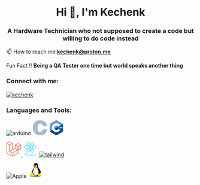 <h1 align="center">Hi 👋, I'm Kechenk</h1>
<h3 align="center">A Hardware Technician who not supposed to create a code but willing to do code instead</h3>

📫 How to reach me **kechenk@proton.me**</p>
Fun Fact !! **Being a QA Tester one time but world speaks another thing**</p>

<h3 align="left">Connect with me:</h3>
<p align="left">
  <a href="https://linkedin.com/in/kechenk" target="blank"><img align="center" src="https://raw.githubusercontent.com/rahuldkjain/github-profile-readme-generator/master/src/images/icons/Social/linked-in-alt.svg" alt="kechenk" height="30" width="40" /></a>
</p>
<h3 align="left">Languages and Tools:</h3>

<p align="left">
<img src="https://cdn.worldvectorlogo.com/logos/arduino-1.svg" alt="arduino" width="40" height="40"/>
<img src="https://raw.githubusercontent.com/devicons/devicon/master/icons/c/c-original.svg" alt="c" width="40" height="40"/> </a> <a href="https://www.cprogramming.com/" target="_blank" rel="noreferrer">
<img src="https://raw.githubusercontent.com/devicons/devicon/master/icons/cplusplus/cplusplus-original.svg" alt="cplusplus" width="40" height="40"/> </a> <a href="https://www.w3schools.com/cpp/" target="_blank" rel="noreferrer">
</p>

<p align="left">
<img src="https://raw.githubusercontent.com/devicons/devicon/refs/heads/master/icons/laravel/laravel-original.svg" alt="laravel" width="40" height="40"/> </a> <a href="https://www.linux.org/" target="_blank" rel="noreferrer">
<img src="https://raw.githubusercontent.com/devicons/devicon/master/icons/react/react-original-wordmark.svg" alt="react" width="40" height="40"/> </a> <a href="https://tailwindcss.com/" target="_blank" rel="noreferrer">
<img src="https://www.vectorlogo.zone/logos/tailwindcss/tailwindcss-icon.svg" alt="tailwind" width="40" height="40"/> </a>
</p>

<p align="left">
<img src="https://upload.wikimedia.org/wikipedia/commons/thumb/1/1b/Apple_logo_grey.svg/500px-Apple_logo_grey.svg.png" alt="Apple" width="40"/> </a>
<img src="https://raw.githubusercontent.com/devicons/devicon/refs/heads/master/icons/linux/linux-original.svg" alt="Linux" width="40" height="40"/> </a>
</p>
